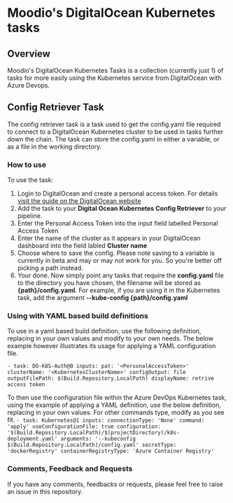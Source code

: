# Moodio's DigitalOcean Kubernetes tasks

## Overview
Moodio's DigitalOcean Kubernetes Tasks is a collection (currently just 1) of tasks for more easily using the Kubernetes service from DigitalOcean with Azure Devops.

## Config Retriever Task
The config retriever task is a task used to get the config.yaml file required to connect to a DigitalOcean Kubernetes cluster to be used in tasks further down the chain.
The task can store the config.yaml in either a variable, or as a file in the working directory.

### How to use
To use the task:
1. Login to DigitalOcean and create a personal access token. For details [visit the guide on the DigitalOcean website]('https://www.digitalocean.com/docs/api/create-personal-access-token/')
2. Add the task to your **Digital Ocean Kubernetes Config Retriever** to your pipeline.
3. Enter the Personal Access Token into the input field labelled Personal Access Token
4. Enter the name of the cluster as it appears in your DigitalOcean dashboard into the field labled **Cluster name**
5. Choose where to save the config. Please note saving to a variable is currently in beta and may or may not work for you. So you're better off picking a path instead.
6. Your done. Now simply point any tasks that require the **config.yaml** file to the directory you have chosen, the filename will be stored as **{path}/config.yaml**. For example, if you are using it in the Kubernetes task, add the argument **--kube-config {path}/config.yaml**

### Using with YAML based build definitions
To use in a yaml based build definition, use the following definition, replacing in your own values and modify to your own needs. The below example however illustrates its usage for applying a YAML configuration file.

`- task: DO-K8S-Auth@0
  inputs:
    pat: '<PersonalAccessToken>'
    clusterName: '<KubernetesClusterName>'
    configOutput: file
    outputFilePath: $(Build.Repository.LocalPath)
    displayName: retrive access token`

To then use the configuration file within the Azure DevOps Kubernetes task, using the example of applying a YAML definition, use the below definition, replacing in your own values. For other commands type, modify as you see fit.
`- task: Kubernetes@1
  inputs:
    connectionType: 'None'
    command: 'apply'
    useConfigurationFile: true
    configuration: '$(Build.Repository.LocalPath)/$(projectDirectory)/k8s-deployment.yaml'
    arguments: '--kubeconfig $(Build.Repository.LocalPath)/config.yaml'
    secretType: 'dockerRegistry'
    containerRegistryType: 'Azure Container Registry'` 

### Comments, Feedback and Requests
If you have any comments, feedbacks or requests, please feel free to raise an issue in this repository. 